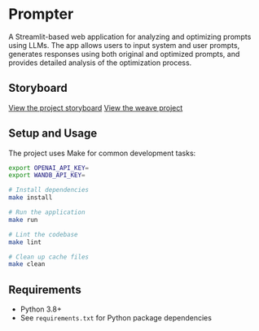 # Prompter

A Streamlit-based web application for analyzing and optimizing prompts using LLMs. The app allows users to input system and user prompts, generates responses using both original and optimized prompts, and provides detailed analysis of the optimization process.

## Storyboard

[View the project storyboard](./storyboard.txt)
[View the weave project](https://wandb.ai/sparc/prompter-st/weave/traces)

## Setup and Usage

The project uses Make for common development tasks:

```bash
export OPENAI_API_KEY=
export WANDB_API_KEY=

# Install dependencies
make install

# Run the application
make run

# Lint the codebase
make lint

# Clean up cache files
make clean
```

## Requirements

- Python 3.8+
- See `requirements.txt` for Python package dependencies 